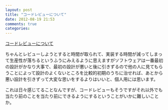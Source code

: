 ```yaml
---
layout: post
title: "コードレビューについて"
date: 2012-08-19 21:53
comments: true
categories:
---
```


[コードレビューについて](http://d.hatena.ne.jp/camlspotter/20120814/1344919762)

ちゃんとレビューしようとすると時間が取られて、実装する時間が減ってしまって生産性が落ちるというふうにみえるように思えますがソフトウェアは一番最初の設計がかなり大事で、最初の設計が悪いと後に引きずるので他の人に見てもらうことによって設計のよくないところを比較的初期のうちに治せれば、あとから悪い設計を引きずって大変な思いをするよりはいいと、個人用には思います。

これは日々感じてることなんですが、コードレビューもそうですがそれ以外でも当たり前のことを当たり前にできるようにするということがいかに難しいことか。
